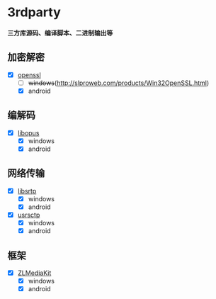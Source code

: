 # 3rdparty

  **三方库源码、编译脚本、二进制输出等**

## 加密解密

- [x] [openssl](./openssl)
  - [ ] ~~windows~~(http://slproweb.com/products/Win32OpenSSL.html)
  - [x] android

## 编解码

- [x] [libopus](./libopus)
  - [x] windows
  - [x] android

## 网络传输

- [x] [libsrtp](./libsrtp)
  - [x] windows
  - [x] android
- [x] [usrsctp](./usrsctp)
  - [x] windows
  - [x] android

## 框架

- [x] [ZLMediaKit](./ZLMediaKit)
  - [x] windows
  - [x] android